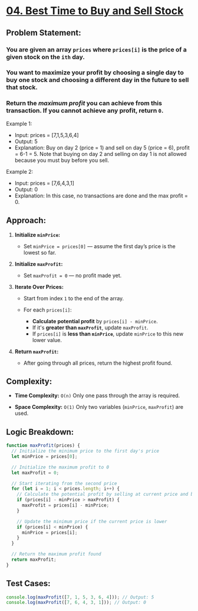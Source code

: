 # [04. Best Time to Buy and Sell Stock](https://leetcode.com/problems/best-time-to-buy-and-sell-stock/description/)

## Problem Statement:

### You are given an array `prices` where `prices[i]` is the price of a given stock on the `ith` day.

### You want to maximize your profit by choosing a **single day** to buy one stock and choosing a **different day in the future** to sell that stock.

### Return the **_maximum profit_** you can achieve from this transaction. If you cannot achieve any profit, return `0`.

Example 1:

- Input: prices = [7,1,5,3,6,4]
- Output: 5
- Explanation: Buy on day 2 (price = 1) and sell on day 5 (price = 6), profit = 6-1 = 5.
  Note that buying on day 2 and selling on day 1 is not allowed because you must buy before you sell.

Example 2:

- Input: prices = [7,6,4,3,1]
- Output: 0
- Explanation: In this case, no transactions are done and the max profit = 0.

## Approach:

1. **Initialize `minPrice`:**

   - Set `minPrice = prices[0]` — assume the first day’s price is the lowest so far.

2. **Initialize `maxProfit`:**

   - Set `maxProfit = 0` — no profit made yet.

3. **Iterate Over Prices:**

   - Start from index `1` to the end of the array.
   - For each `prices[i]`:

     - **Calculate potential profit** by `prices[i] - minPrice`.
     - If it's **greater than `maxProfit`**, update `maxProfit`.
     - If `prices[i]` is **less than `minPrice`**, update `minPrice` to this new lower value.

4. **Return `maxProfit`:**

   - After going through all prices, return the highest profit found.

## Complexity:

- **Time Complexity:** `O(n)` Only one pass through the array is required.

- **Space Complexity:** `O(1)` Only two variables (`minPrice`, `maxProfit`) are used.

## Logic Breakdown:

```javascript
function maxProfit(prices) {
  // Initialize the minimum price to the first day's price
  let minPrice = prices[0];

  // Initialize the maximum profit to 0
  let maxProfit = 0;

  // Start iterating from the second price
  for (let i = 1; i < prices.length; i++) {
    // Calculate the potential profit by selling at current price and buying at the minimum price seen so far
    if (prices[i] - minPrice > maxProfit) {
      maxProfit = prices[i] - minPrice;
    }

    // Update the minimum price if the current price is lower
    if (prices[i] < minPrice) {
      minPrice = prices[i];
    }
  }

  // Return the maximum profit found
  return maxProfit;
}
```

## Test Cases:

```javascript
console.log(maxProfit([7, 1, 5, 3, 6, 4])); // Output: 5
console.log(maxProfit([7, 6, 4, 3, 1])); // Output: 0
```
